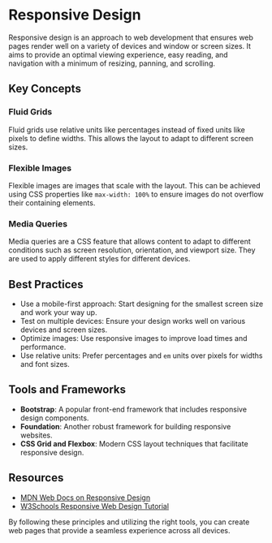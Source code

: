 # Responsive Design

Responsive design is an approach to web development that ensures web pages render well on a variety of devices and window or screen sizes. It aims to provide an optimal viewing experience, easy reading, and navigation with a minimum of resizing, panning, and scrolling.

## Key Concepts

### Fluid Grids
Fluid grids use relative units like percentages instead of fixed units like pixels to define widths. This allows the layout to adapt to different screen sizes.

### Flexible Images
Flexible images are images that scale with the layout. This can be achieved using CSS properties like `max-width: 100%` to ensure images do not overflow their containing elements.

### Media Queries
Media queries are a CSS feature that allows content to adapt to different conditions such as screen resolution, orientation, and viewport size. They are used to apply different styles for different devices.

## Best Practices

- Use a mobile-first approach: Start designing for the smallest screen size and work your way up.
- Test on multiple devices: Ensure your design works well on various devices and screen sizes.
- Optimize images: Use responsive images to improve load times and performance.
- Use relative units: Prefer percentages and `em` units over pixels for widths and font sizes.

## Tools and Frameworks

- **Bootstrap**: A popular front-end framework that includes responsive design components.
- **Foundation**: Another robust framework for building responsive websites.
- **CSS Grid and Flexbox**: Modern CSS layout techniques that facilitate responsive design.

## Resources

- [MDN Web Docs on Responsive Design](https://developer.mozilla.org/en-US/docs/Learn/CSS/CSS_layout/Responsive_Design)
- [W3Schools Responsive Web Design Tutorial](https://www.w3schools.com/css/css_rwd_intro.asp)

By following these principles and utilizing the right tools, you can create web pages that provide a seamless experience across all devices.
